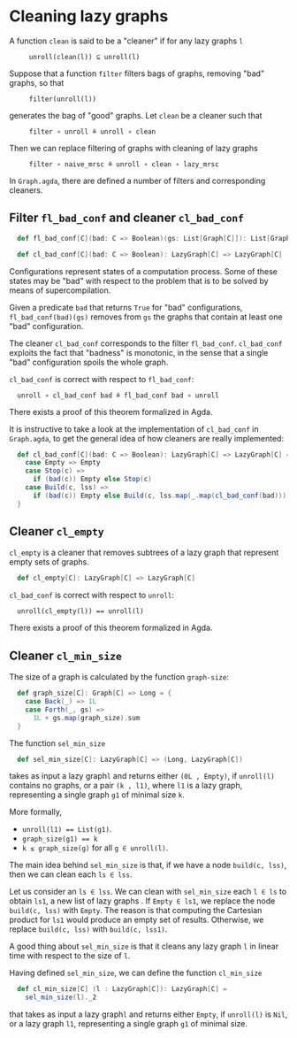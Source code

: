 # Cleaning lazy graphs

A function `clean` is said to be a "cleaner" if for any lazy
graphs `l`

```text
     unroll(clean(l)) ⊆ unroll(l)
```

Suppose that a function `filter` filters bags of graphs,
removing "bad" graphs, so that

```text
     filter(unroll(l))
```

generates the bag of "good" graphs. Let `clean` be a cleaner such that

```text
     filter ∘ unroll ≗ unroll ∘ clean
```

Then we can replace filtering of graphs with cleaning of
lazy graphs

```text
     filter ∘ naive_mrsc ≗ unroll ∘ clean ∘ lazy_mrsc
```

In `Graph.agda`, there are defined a number of filters and
corresponding cleaners.

## Filter `fl_bad_conf` and cleaner `cl_bad_conf`

```scala
  def fl_bad_conf[C](bad: C => Boolean)(gs: List[Graph[C]]): List[Graph[C]]

  def cl_bad_conf[C](bad: C => Boolean): LazyGraph[C] => LazyGraph[C]
```

Configurations represent states of a computation process.
Some of these states may be "bad" with respect to the problem
that is to be solved by means of supercompilation.

Given a predicate `bad` that returns `True` for "bad" configurations,
`fl_bad_conf(bad)(gs)` removes from `gs` the graphs that contain
at least one "bad" configuration.

The cleaner `cl_bad_conf` corresponds to the filter `fl_bad_conf`.
`cl_bad_conf` exploits the fact that "badness" is monotonic,
in the sense that a single "bad" configuration spoils the whole
graph.

`cl_bad_conf` is correct with respect to `fl_bad_conf`:

```text
  unroll ∘ cl_bad_conf bad ≗ fl_bad_conf bad ∘ unroll
```

There exists a proof of this theorem formalized in Agda.

It is instructive to take a look at the implementation of
`cl_bad_conf` in `Graph.agda`, to get the general idea of
how cleaners are really implemented:

```scala
  def cl_bad_conf[C](bad: C => Boolean): LazyGraph[C] => LazyGraph[C] = {
    case Empty => Empty
    case Stop(c) =>
      if (bad(c)) Empty else Stop(c)
    case Build(c, lss) =>
      if (bad(c)) Empty else Build(c, lss.map(_.map(cl_bad_conf(bad))))
  }
```

## Cleaner `cl_empty`

`cl_empty` is a cleaner that removes subtrees of a lazy graph that
represent empty sets of graphs.

```scala
  def cl_empty[C]: LazyGraph[C] => LazyGraph[C]
```

`cl_bad_conf` is correct with respect to `unroll`:

```text
  unroll(cl_empty(l)) == unroll(l)
```
There exists a proof of this theorem formalized in Agda.

## Cleaner `cl_min_size`

The size of a graph is calculated by the function `graph-size`:

```scala
  def graph_size[C]: Graph[C] => Long = {
    case Back(_) => 1L
    case Forth(_, gs) =>
      1L + gs.map(graph_size).sum
  }
```

The function `sel_min_size`
```scala
  def sel_min_size[C]: LazyGraph[C] => (Long, LazyGraph[C])
```
takes as input a lazy graph`l` and returns either `(0L , Empty)`,
if `unroll(l)` contains no graphs, or a pair `(k , l1)`,
where `l1` is a lazy graph, representing a single graph `g1`
of minimal size `k`.

More formally,

* `unroll(l1) == List(g1)`.
* `graph_size(g1) == k`
* `k ≤ graph_size(g)` for all `g ∈ unroll(l)`.

The main idea behind `sel_min_size` is that, if we have a node
`build(c, lss)`, then we can clean each `ls ∈ lss`.

Let us consider an `ls ∈ lss`. We can clean with `sel_min_size` each
`l ∈ ls` to obtain `ls1`, a new list of lazy graphs .
If `Empty ∈ ls1`, we replace the node `build(c, lss)` with `Empty`.
The reason is that computing the Cartesian product
for `ls1` would produce an empty set of results. Otherwise,
we replace `build(c, lss)` with `build(c, lss1)`.

A good thing about `sel_min_size` is that it cleans any lazy graph `l`
in linear time with respect to the size of `l`.

Having defined `sel_min_size`, we can define the function `cl_min_size`
```scala
  def cl_min_size[C] (l : LazyGraph[C]): LazyGraph[C] =
    sel_min_size(l)._2
```
that takes as input a lazy graph`l` and returns either `Empty`,
if `unroll(l)` is `Nil`, or a lazy graph `l1`, representing a single
graph `g1` of minimal size.
